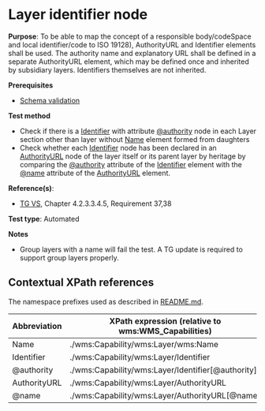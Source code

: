 # Layer identifier node

**Purpose**: To be able to map the concept of a responsible body/codeSpace and local identifier/code to ISO 19128), AuthorityURL and Identifier elements shall be used. The authority name and explanatory URL shall be defined in a separate AuthorityURL element, which may be defined once and inherited by subsidiary layers. Identifiers themselves are not inherited.

**Prerequisites**

* [Schema validation](http://inspire.ec.europa.eu/id/ats/view-service/3.11/iso-19128/schema-validation)

**Test method**

* Check if there is a [Identifier](#Identifier) with attribute [@authority](#authority) node in each Layer section other than layer without [Name](#Name) element formed from daughters
* Check whether each [Identifier](#Identifier) node has been declared in an [AuthorityURL](#AuthorityURL) node of the layer itself or its parent layer by heritage by comparing the [@authority](#authority) attribute of the [Identifier](#Identifier) element with the [@name](#AuthorityURLName) attribute of the [AuthorityURL](#AuthorityURL) element.

**Reference(s)**:
* [TG VS](http://inspire.ec.europa.eu/id/ats/view-service/3.11/iso-19128/README#ref_TG_VS), Chapter 4.2.3.3.4.5, Requirement 37,38

**Test type**: Automated

**Notes**
* Group layers with a name will fail the test. A TG update is required to support group layers properly.

## Contextual XPath references

The namespace prefixes used as described in [README.md](http://inspire.ec.europa.eu/id/ats/view-service/3.11/iso-19128/README#namespaces).

Abbreviation                                               |  XPath expression (relative to wms:WMS_Capabilities)
---------------------------------------------------------- | -------------------------------------------------------------------------
Name <a name="Name"></a>   | ./wms:Capability/wms:Layer/wms:Name
Identifier <a name="Identifier"></a>   | ./wms:Capability/wms:Layer/Identifier
@authority <a name="authority"></a>   | ./wms:Capability/wms:Layer/Identifier[@authority]
AuthorityURL <a name="AuthorityURL"></a>   | ./wms:Capability/wms:Layer/AuthorityURL
@name <a name="AuthorityURLName"></a>   | ./wms:Capability/wms:Layer/AuthorityURL[@name]
